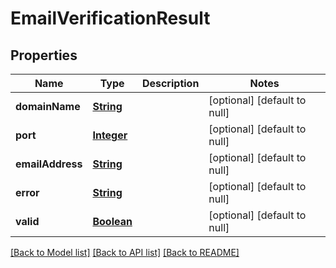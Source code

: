 # EmailVerificationResult
## Properties

Name | Type | Description | Notes
------------ | ------------- | ------------- | -------------
**domainName** | [**String**](string) |  | [optional] [default to null]
**port** | [**Integer**](integer) |  | [optional] [default to null]
**emailAddress** | [**String**](string) |  | [optional] [default to null]
**error** | [**String**](string) |  | [optional] [default to null]
**valid** | [**Boolean**](boolean) |  | [optional] [default to null]

[[Back to Model list]](../README#documentation-for-models) [[Back to API list]](../README#documentation-for-api-endpoints) [[Back to README]](../README)

